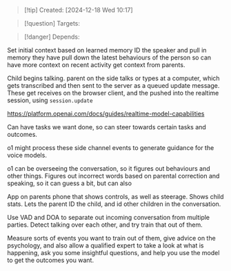 
>[!tip] Created: [2024-12-18 Wed 10:17]

>[!question] Targets: 

>[!danger] Depends: 

Set initial context based on learned memory
ID the speaker and pull in memory they have
pull down the latest behaviours of the person so can have more context on recent activity
get context from parents.

Child begins talking.
parent on the side talks or types at a computer, which gets transcribed and then sent to the server as a queued update message.
These get receives on the browser client, and the pushed into the realtime session, using `session.update`

https://platform.openai.com/docs/guides/realtime-model-capabilities

Can have tasks we want done, so can steer towards certain tasks and outcomes.

o1 might process these side channel events to generate guidance for the voice models.

o1 can be overseeing the conversation, so it figures out behaviours and other things.  Figures out incorrect words based on parental correction and speaking, so it can guess a bit, but can also 

App on parents phone that shows controls, as well as steerage.  Shows child stats.  Lets the parent ID the child, and id other children in the conversation.

Use VAD and DOA to separate out incoming conversation from multiple parties.  Detect talking over each other, and try train that out of them.

Measure sorts of events you want to train out of them, give advice on the psychology, and also allow a qualified expert to take a look at what is happening, ask you some insightful questions, and help you use the model to get the outcomes you want.